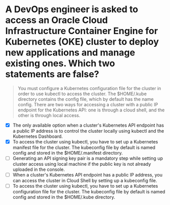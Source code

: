 # A DevOps engineer is asked to access an Oracle Cloud Infrastructure Container Engine for Kubernetes (OKE) cluster to deploy new applications and manage existing ones. Which two statements are false?

> You must configure a Kubernetes configuration file for the cluster in order to use kubectl to access the cluster. The $HOME/.kube directory contains the config file, which by default has the name config. There are two ways for accessing a cluster with a public IP endpoint for the Kubernetes API: one is through a cloud shell, and the other is through local access.

- [x] The only available option when a cluster's Kubernetes API endpoint has a public IP address is to control the cluster locally using kubectl and the Kubernetes Dashboard.
- [x] To access the cluster using kubectl, you have to set up a Kubernetes manifest file for the cluster. The kubeconfig file by default is named config and stored in the $HOME/.manifest directory.
- [ ] Generating an API signing key pair is a mandatory step while setting up cluster access using local machine if the public key is not already uploaded in the console.
- [ ] When a cluster's Kubernetes API endpoint has a public IP address, you can access the cluster in Cloud Shell by setting up a kubeconfig file.
- [ ] To access the cluster using kubectl, you have to set up a Kubernetes configuration file for the cluster. The kubeconfig file by default is named config and stored in the $HOME/.kube directory.